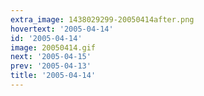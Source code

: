 ```yaml
---
extra_image: 1438029299-20050414after.png
hovertext: '2005-04-14'
id: '2005-04-14'
image: 20050414.gif
next: '2005-04-15'
prev: '2005-04-13'
title: '2005-04-14'
---
```

